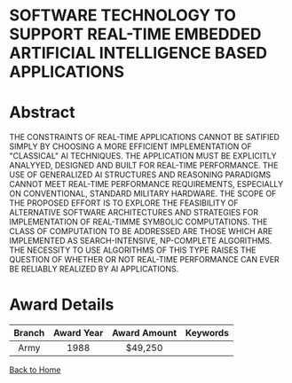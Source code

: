 
SOFTWARE TECHNOLOGY TO SUPPORT REAL-TIME EMBEDDED ARTIFICIAL INTELLIGENCE BASED APPLICATIONS
============================================================================================

# Abstract


THE CONSTRAINTS OF REAL-TIME APPLICATIONS CANNOT BE SATIFIED SIMPLY BY CHOOSING A MORE EFFICIENT IMPLEMENTATION OF "CLASSICAL" AI TECHNIQUES. THE APPLICATION MUST BE EXPLICITLY ANALYYED, DESIGNED AND BUILT FOR REAL-TIME PERFORMANCE. THE USE OF GENERALIZED AI STRUCTURES AND REASONING PARADIGMS CANNOT MEET REAL-TIME PERFORMANCE REQUIREMENTS, ESPECIALLY ON CONVENTIONAL, STANDARD MILITARY HARDWARE. THE SCOPE OF THE PROPOSED EFFORT IS TO EXPLORE THE FEASIBILITY OF ALTERNATIVE SOFTWARE ARCHITECTURES AND STRATEGIES FOR IMPLEMENTATION OF REAL-TIMME SYMBOLIC COMPUTATIONS. THE CLASS OF COMPUTATION TO BE ADDRESSED ARE THOSE WHICH ARE IMPLEMENTED AS SEARCH-INTENSIVE, NP-COMPLETE ALGORITHMS. THE NECESSITY TO USE ALGORITHMS OF THIS TYPE RAISES THE QUESTION OF WHETHER OR NOT REAL-TIME PERFORMANCE CAN EVER BE RELIABLY REALIZED BY AI APPLICATIONS.  

# Award Details

|Branch|Award Year|Award Amount|Keywords|
| :---: | :---: | :---: | :---: |
|Army|1988|$49,250||
  
  


[Back to Home](https://github.com/chrischow/dod_sbir_awards/CC/#934)